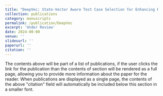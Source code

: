 ```yaml
---
title: "DeepVec: State-Vector Aware Test Case Selection for Enhancing Recurrent Neural Network"
collection: publications
category: manuscripts
permalink: /publication/DeepVec
excerpt: 'Under Review'
date: 2024-00-00
venue: ''
slidesurl: ''
paperurl: ''
citation: ''
---
```


The contents above will be part of a list of publications, if the user clicks the link for the publication than the contents of section will be rendered as a full page, allowing you to provide more information about the paper for the reader. When publications are displayed as a single page, the contents of the above "citation" field will automatically be included below this section in a smaller font.
